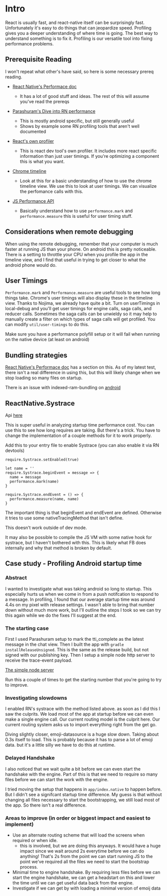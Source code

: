 # Intro

React is usually fast, and react-native itself can be surprisingly fast.
Unfortunately it's easy to do things that can jeopardize speed. Profiling
gives you a deeper understanding of where time is going. The best way to
understand something is to fix it. Profiling is our versatile tool into fixing
performance problems.


## Prerequisite Reading

I won't repeat what other's have said, so here is some necessary prereq
reading.

* [React Native's Performace doc](https://facebook.github.io/react-native/docs/performance)
  * It has a lot of good stuff and ideas. The rest of this will assume you've read
the prereqs

* [Parashuram's Dive into RN performance](hthp://blog.nparashuram.com/2018/11/react-native-performance-playbook-part-i.html)
  * This is mostly android specific, but still generally useful
  * Shows by example some RN profiling tools that aren't well documented

* [React's own profiler](https://reactjs.org/blog/2018/09/10/introducing-the-react-profiler.html)
  * This is react dev tool's own profiler. It includes more react specific
    information than just user timings. If you're optimizing a component this
    is what you want.

* [Chrome timeline](https://developers.google.com/web/tools/chrome-devtools/evaluate-performance/reference)
  * Look at this for a basic understanding of how to use the chrome timeline
    view. We use this to look at user timings. We can visualize the perfomance
    calls with this.

* [JS Performance API](https://developer.mozilla.org/en-US/docs/Web/API/Performance)
  * Basically understand how to use `performance.mark` and
    `performance.measure` this is useful for user timing stuff.

## Considerations when remote debugging
When using the remote debugging, remember that your computer is much faster at
running JS than your phone. On android this is pretty noticeable. There is a
setting to throttle your CPU when you profile the app in the timeline view, and
I find that useful in trying to get closer to what the android phone would do.

## User Timings
`Performance.mark` and `Performance.measure` are useful tools to see how long
things take. Chrome's user timings will also display these in the timeline
view. Thanks to Nojima, we already have quite a bit. Turn on userTimings in
local-debug and you'll get user timings for engine calls, saga calls, and
reducer calls. Sometimes the saga calls can be unwieldy so it may help to
manually create a filter on which types of saga calls will get
profiled. You can modify `util/user-timings` to do this.

Make sure you have a performance polyfill setup or it will fail when running on
the native device (at least on android)

## Bundling strategies
[React Native's Performace
doc](https://facebook.github.io/react-native/docs/performance) has a section on
this. As of my latest test, there isn't a real difference in using this, but
this will likely change when we stop loading so many files on startup.

There is an issue with indexed-ram-bundling on [android](https://github.com/facebook/react-native/issues/21282)

## ReactNative.Systrace

Api [here](https://facebook.github.io/react-native/docs/systrace)

This is super useful in analyzing startup time performance cost. You can use
this to see how long requires are taking. But there's a trick. You have to
change the implementation of a couple methods for it to work properly.

Add this to your entry file to enable Systrace (you can also enable it via RN
devtools)

```
require.Systrace.setEnabled(true)

let name = ''
require.Systrace.beginEvent = message => {
  name = message
  performance.mark(name)
}

require.Systrace.endEvent = () => {
  performance.measure(name, name)
}
```

The important thing is that beginEvent and endEvent are defined. Otherwise it
tries to use some nativeTracingMethod that isn't define.

This doesn't work outside of dev mode.

It may also be possible to compile the JS VM with some native hook for
systrace, but I haven't bothered with this. This is likely what FB does
internally and why that method is broken by default.

## Case study - Profiling Android startup time

### Abstract

I wanted to investigate what was taking android so long to startup. This
especially hurts us when we come in from a push notifcation to respond to a
message. In profiling, I found that our average startup time was around 4.4s on
my pixel with release settings. I wasn't able to bring that number down without
much more work, but I'll outline the steps I took so we can try this again
while we do the fixes I'll suggest at the end.

### The starting case

First I used Parashuram setup to mark the tti_complete as the latest
message in the chat view. Then I built the app with `gradle
installReleaseUnsigned`. This is the same as the release build, but not signed
with our publishing key. Then I setup a simple node http server to receive the
trace-event payload.

[The simple node server](https://gist.github.com/MarcoPolo/0d3186becbce74bc8f21c9deab33dcc0)

Run this a couple of times to get the starting number that you're going to try
to improve.

### Investigating slowdowns

I enabled RN's systrace with the method listed above. as soon as
I did this I saw the culprits. We load most of the app
at startup before we can even make a single engine call. Our current routing
model is the culprit here. Our current routing system asks us to import
everything right from the get go.

Diving slightly closer, emoji-datasource is a huge slow down. Taking about 0.3s
itself to load. This is probably because it has to parse a lot of emoji data.
but it's a little silly we have to do this at runtime.

### Delayed Handshake

I also noticed that we wait quite a bit before we can even start the handshake
with the engine. Part of this is that we need to require so many files before
we can start the work with the engine.

I tried moving the setup that happens in `app/index.native` to happen before.
But I didn't see a signifcant startup time difference. My guess is that without
changing all files necessary to start the bootstrapping, we still load most of
the app. So there isn't a real difference.


### Areas to improve (in order or biggest impact and easiest to implement)

* Use an alternate routing scheme that will load the screens when required or
  when idle.
  * this is involved, but we are doing this anyways. It would have a huge
    impact since we wait around 2s everytime before we can do anything! That's
    2s from the point we can start running JS to the point we've required all
    the files we need to start the bootstrap process.
* Minimal time to engine handshake. By requiring less files before we can start
  the engine handshake, we can get a headstart on this and lower the time until
  we can get useful data back from the engine.
* Investigate if we can get by with loading a minimal version of emoij data


